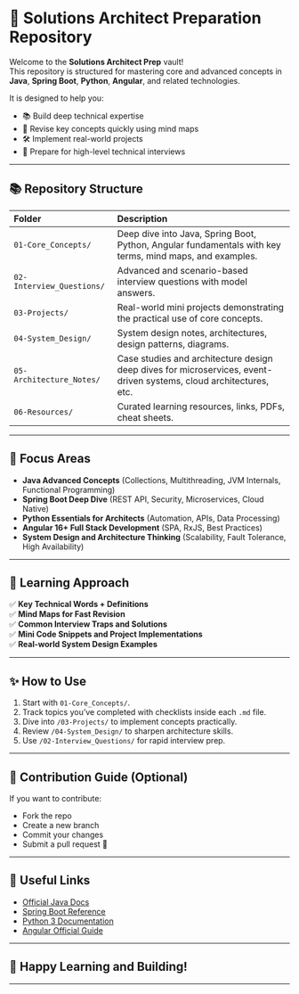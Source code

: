 # 🚀 Solutions Architect Preparation Repository

Welcome to the **Solutions Architect Prep** vault!  
This repository is structured for mastering core and advanced concepts in **Java**, **Spring Boot**, **Python**, **Angular**, and related technologies.

It is designed to help you:
- 📚 Build deep technical expertise
- 🧠 Revise key concepts quickly using mind maps
- 🛠️ Implement real-world projects
- 🎯 Prepare for high-level technical interviews

---

## 📚 Repository Structure

| Folder | Description |
|:---|:---|
| `01-Core_Concepts/` | Deep dive into Java, Spring Boot, Python, Angular fundamentals with key terms, mind maps, and examples. |
| `02-Interview_Questions/` | Advanced and scenario-based interview questions with model answers. |
| `03-Projects/` | Real-world mini projects demonstrating the practical use of core concepts. |
| `04-System_Design/` | System design notes, architectures, design patterns, diagrams. |
| `05-Architecture_Notes/` | Case studies and architecture design deep dives for microservices, event-driven systems, cloud architectures, etc. |
| `06-Resources/` | Curated learning resources, links, PDFs, cheat sheets. |

---

## 🧠 Focus Areas

- **Java Advanced Concepts** (Collections, Multithreading, JVM Internals, Functional Programming)
- **Spring Boot Deep Dive** (REST API, Security, Microservices, Cloud Native)
- **Python Essentials for Architects** (Automation, APIs, Data Processing)
- **Angular 16+ Full Stack Development** (SPA, RxJS, Best Practices)
- **System Design and Architecture Thinking** (Scalability, Fault Tolerance, High Availability)

---

## 📖 Learning Approach

✅ **Key Technical Words + Definitions**  
✅ **Mind Maps for Fast Revision**  
✅ **Common Interview Traps and Solutions**  
✅ **Mini Code Snippets and Project Implementations**  
✅ **Real-world System Design Examples**  

---

## ✨ How to Use

1. Start with `01-Core_Concepts/`.
2. Track topics you’ve completed with checklists inside each `.md` file.
3. Dive into `/03-Projects/` to implement concepts practically.
4. Review `/04-System_Design/` to sharpen architecture skills.
5. Use `/02-Interview_Questions/` for rapid interview prep.

---

## 📌 Contribution Guide (Optional)

If you want to contribute:
- Fork the repo
- Create a new branch
- Commit your changes
- Submit a pull request 🚀

---

## 📎 Useful Links

- [Official Java Docs](https://docs.oracle.com/en/java/)
- [Spring Boot Reference](https://docs.spring.io/spring-boot/docs/current/reference/htmlsingle/)
- [Python 3 Documentation](https://docs.python.org/3/)
- [Angular Official Guide](https://angular.io/guide/what-is-angular)

---

## 🙌 Happy Learning and Building!

---
